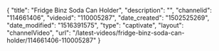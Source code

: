 {
    "title": "Fridge Binz Soda Can Holder",
    "description": "",
    "channelid": "114661406",
    "videoid": "110005287",
    "date_created": "1502525269",
    "date_modified": "1516391575",
    "type": "captivate",
    "layout": "channelVideo",
    "url": "\/latest-videos\/fridge-binz-soda-can-holder\/114661406-110005287"
}
